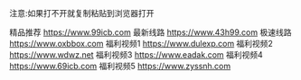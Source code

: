 注意:如果打不开就复制粘贴到浏览器打开

精品推荐
https://www.99icb.com
最新线路
https://www.43h99.com
极速线路
https://www.oxbbox.com
福利视频1
https://www.dulexp.com
福利视频2
https://www.wdwz.net
福利视频3
https://www.eadak.com
福利视频4
https://www.69icb.com
福利视频5
https://www.zyssnh.com
